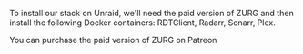 To install our stack on Unraid, we'll need the paid version of ZURG and then install the following Docker containers: RDTClient, Radarr, Sonarr, Plex.

You can purchase the paid version of ZURG on Patreon
